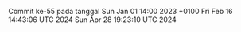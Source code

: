 Commit ke-55 pada tanggal Sun Jan 01 14:00 2023 +0100
Fri Feb 16 14:43:06 UTC 2024
Sun Apr 28 19:23:10 UTC 2024
